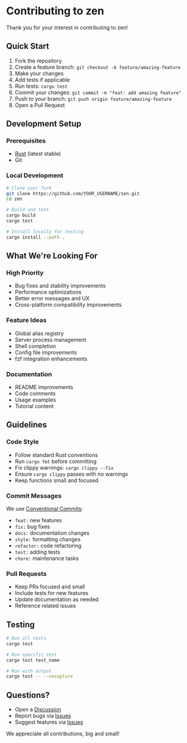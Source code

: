 # Contributing to zen

Thank you for your interest in contributing to zen!

## Quick Start

1. Fork the repository
2. Create a feature branch: `git checkout -b feature/amazing-feature`
3. Make your changes
4. Add tests if applicable
5. Run tests: `cargo test`
6. Commit your changes: `git commit -m "feat: add amazing feature"`
7. Push to your branch: `git push origin feature/amazing-feature`
8. Open a Pull Request

## Development Setup

### Prerequisites
- [Rust](https://rustup.rs/) (latest stable)
- Git

### Local Development
```bash
# Clone your fork
git clone https://github.com/YOUR_USERNAME/zen.git
cd zen

# Build and test
cargo build
cargo test

# Install locally for testing
cargo install --path .
```

## What We're Looking For

### High Priority
- Bug fixes and stability improvements
- Performance optimizations
- Better error messages and UX
- Cross-platform compatibility improvements

### Feature Ideas
- Global alias registry
- Server process management
- Shell completion
- Config file improvements
- fzf integration enhancements

### Documentation
- README improvements
- Code comments
- Usage examples
- Tutorial content

## Guidelines

### Code Style
- Follow standard Rust conventions
- Run `cargo fmt` before committing
- Fix clippy warnings: `cargo clippy --fix`
- Ensure `cargo clippy` passes with no warnings
- Keep functions small and focused

### Commit Messages
We use [Conventional Commits](https://www.conventionalcommits.org/):
- `feat:` new features
- `fix:` bug fixes
- `docs:` documentation changes
- `style:` formatting changes
- `refactor:` code refactoring
- `test:` adding tests
- `chore:` maintenance tasks

### Pull Requests
- Keep PRs focused and small
- Include tests for new features
- Update documentation as needed
- Reference related issues

## Testing

```bash
# Run all tests
cargo test

# Run specific test
cargo test test_name

# Run with output
cargo test -- --nocapture
```

## Questions?

- Open a [Discussion](https://github.com/MaazSiddiqi/zen/discussions)
- Report bugs via [Issues](https://github.com/MaazSiddiqi/zen/issues)
- Suggest features via [Issues](https://github.com/MaazSiddiqi/zen/issues)

We appreciate all contributions, big and small!